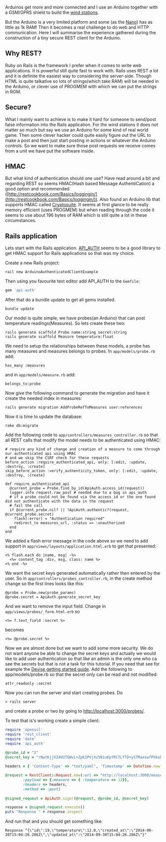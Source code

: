 Arduinos get more and more connected and I use an Arduino together with a GSM/GPRS shield to build the [wind stations](http://www.blast.nu/products).

But the Arduino is a very limited platform and some (as the [Nano](http://arduino.cc/en/Main/ArduinoBoardNano)) has as little as 1k RAM! Then it becomes a real challenge to do web and HTTP communication. Here I will summarise the experience gathered during the construction of a tiny secure REST client for the Arduino.

## Why REST?
Ruby on Rails is the framework I prefer when it comes to write web applications. It is powerful still quite fast to work with. Rails uses REST a lot and it is definite the easiest way to considering the server-side. Though HTML is quite talkative so lots of strings(which take RAM) will be needed in the Arduino, or clever use of PROGMEM with which we can put the strings in ROM.

## Secure?
What I mainly want to achieve is to make it hard for someone to send/post false information into the Rails application. For the wind stations it does not matter so much but say we use an Arduino for some kind of real world game. Then some clever hacker could quite easily figure out the URL to make a post and then just start posting in actions or whatever the Arduino controls. So we want to make sure those post requests we receive comes from a unit we have put the software inside.

## HMAC
But what kind of authentication should one use? Have read around a bit and regarding REST so seems HMAC(Hash based Message AuthentiCation) a good option and recommended ([http://restcookbook.com/Basics/loggingin/](http://restcookbook.com/Basics/loggingin/)). Also found an Arduino lib that supports HMAC called [Cryptosuite](https://github.com/Cathedrow/Cryptosuite). It seems at first glance to be really memory efficient (uses PROGMEM) but when reading through the code it seems to use about 196 bytes of RAM which is still quite a lot in these circumstances.

## Rails application
Lets start with the Rails application. [API_AUTH](http://github.com/mgomes/api_auth) seems to be a good library to get HMAC support for Rails applications so that was my choice.

Create a new Rails project:
```
rail new ArduinoAuthenticatedClientExample
```

Then using you favourite text editor add API_AUTH to the `Gemfile`:
```ruby
gem 'api-auth'
```

After that do a bundle update to get all gems installed.
```
bundle update
```

Our model is quite simple, we have probes(an Arduino) that can post temperature readings(Measures). So lets create these two:
```
rails generate scaffold Probe name:string secret:string
rails generate scaffold Measure temperature:float
```

We need to setup the relationships between these models, a probe has many measures and measures belongs to probes. In `app/models/probe.rb` add:
```
has_many :measures
```
and in `app/models/measure.rb` add:
```
belongs_to:probe
```

Now give the following command to generate the migration and have it create the needed index in measures:
```
rails generate migration AddProbeRefToMeasures user:references
```

Now it is time to update the database:
```
rake db:migrate
```

Add the following code to `app/controllers/measures_controller.rb` so that all REST calls that modify the model needs to be authenticated using HMAC:
```
# require any kind of change and creation of a measure to come through our authenticated api using HMAC 
# and we skip the CSRF check for these requests
before_action :require_authenticated_api, only: [:edit, :update, :destroy, :create]
skip_before_action :verify_authenticity_token, only: [:edit, :update, :destroy, :create]

def require_authenticated_api
  @current_probe = Probe.find_by_id(ApiAuth.access_id(request))
  logger.info request.raw_post # needed due to a bug in api_auth
  # if a probe could not be found via the access id or the one found did not authenticate with the data in the request
  # fail the call
  if @current_probe.nil? || !ApiAuth.authentic?(request, @current_probe.secret) 
    flash[:error] = "Authentication required"
    redirect_to measures_url, :status => :unauthorized
  end
end 
```

We added a flash error message in the code above so we need to add support in `app/views/layouts/application.html.erb` to get that presented:
```
<% flash.each do |name, msg| -%>
  <%= content_tag :div, msg, class: name %>
<% end -%>
```

We want the secret keys generated automatically rather then entered by the user. So in `app/controllers/probes_controller.rb`, in the create method change so the first lines looks like this:
```
@probe = Probe.new(probe_params)
@probe.secret = ApiAuth.generate_secret_key
```

And we want to remove the input field. Change in `app/views/probes/_form.html.erb` so
```
<%= f.text_field :secret %>
```
becomes
```
<%= @probe.secret %>
```

Now we are almost done but we want to add some more security. We do not want anyone be able to change the secret keys and actually we would like to add user authentication so that like an admin is the only one who ca see the secrets but that is not a task for this tutorial. If you need that see for example the [Devise getting started guide](https://github.com/plataformatec/devise#getting-started). Add the following to app/models/probe.rb so that the secret only can be read and not modified:
```
attr_readonly :secret
```

Now you can run the server and start creating probes. Do
```
> rails server
```
and create a probe or two by going to [http://localhost:3000/probes/](http://localhost:3000/probes/).

To test that is's working create a simple client:
```ruby 
require 'openssl'
require 'rest_client'
require 'date'
require 'api_auth'

@probe_id = "2"
@secret_key = "rNwtKjjVZ4UUTQWvL+ZpK1PVjXz5N1uKpYRCfLfTD+ySTMaeswfPhkokN/ttjX3J78KNqclcYLHSw/mzHeJDow=="
    
headers = { 'Content-Type' => "text/yaml", 'Timestamp' => DateTime.now.httpdate}

@request = RestClient::Request.new(:url => "http://localhost:3000/measures.json",
        :payload => {:measure => { :temperature => 12}},
        :headers => headers,
        :method => :post)
        
@signed_request = ApiAuth.sign!(@request, @probe_id, @secret_key)    

response = @signed_request.execute()
puts "Response " + response.inspect
``` 

And run that and you should get something like:
```
Response “{\"id\":19,\"temperature\":12.0,\"created_at\":\"2014-09-30T15:04:26.286Z\",\"updated_at\":\"2014-09-30T15:04:26.286Z\"}"
```
